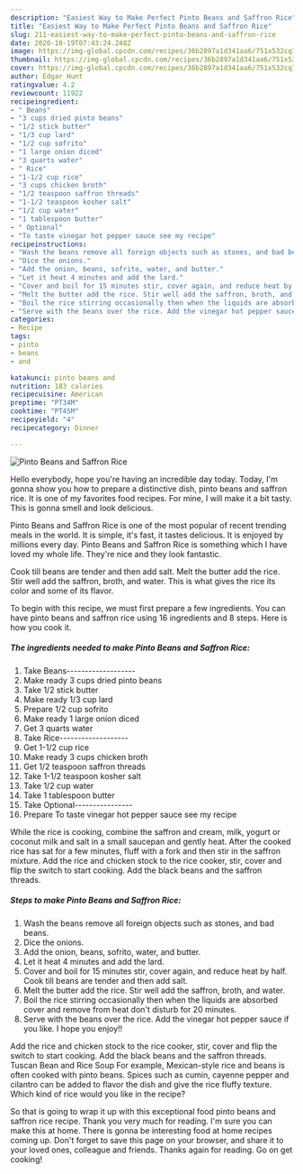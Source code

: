 ```yaml
---
description: "Easiest Way to Make Perfect Pinto Beans and Saffron Rice"
title: "Easiest Way to Make Perfect Pinto Beans and Saffron Rice"
slug: 211-easiest-way-to-make-perfect-pinto-beans-and-saffron-rice
date: 2020-10-19T07:43:24.248Z
image: https://img-global.cpcdn.com/recipes/36b2897a1d341aa6/751x532cq70/pinto-beans-and-saffron-rice-recipe-main-photo.jpg
thumbnail: https://img-global.cpcdn.com/recipes/36b2897a1d341aa6/751x532cq70/pinto-beans-and-saffron-rice-recipe-main-photo.jpg
cover: https://img-global.cpcdn.com/recipes/36b2897a1d341aa6/751x532cq70/pinto-beans-and-saffron-rice-recipe-main-photo.jpg
author: Edgar Hunt
ratingvalue: 4.2
reviewcount: 11922
recipeingredient:
- " Beans"
- "3 cups dried pinto beans"
- "1/2 stick butter"
- "1/3 cup lard"
- "1/2 cup sofrito"
- "1 large onion diced"
- "3 quarts water"
- " Rice"
- "1-1/2 cup rice"
- "3 cups chicken broth"
- "1/2 teaspoon saffron threads"
- "1-1/2 teaspoon kosher salt"
- "1/2 cup water"
- "1 tablespoon butter"
- " Optional"
- "To taste vinegar hot pepper sauce see my recipe"
recipeinstructions:
- "Wash the beans remove all foreign objects such as stones, and bad beans."
- "Dice the onions."
- "Add the onion, beans, sofrito, water, and butter."
- "Let it heat 4 minutes and add the lard."
- "Cover and boil for 15 minutes stir, cover again, and reduce heat by half. Cook till beans are tender and then add salt."
- "Melt the butter add the rice. Stir well add the saffron, broth, and water."
- "Boil the rice stirring occasionally then when the liquids are absorbed cover and remove from heat don&#39;t disturb for 20 minutes."
- "Serve with the beans over the rice. Add the vinegar hot pepper sauce if you like. I hope you enjoy!!"
categories:
- Recipe
tags:
- pinto
- beans
- and

katakunci: pinto beans and 
nutrition: 183 calories
recipecuisine: American
preptime: "PT34M"
cooktime: "PT45M"
recipeyield: "4"
recipecategory: Dinner

---
```



![Pinto Beans and Saffron Rice](https://img-global.cpcdn.com/recipes/36b2897a1d341aa6/751x532cq70/pinto-beans-and-saffron-rice-recipe-main-photo.jpg)

Hello everybody, hope you're having an incredible day today. Today, I'm gonna show you how to prepare a distinctive dish, pinto beans and saffron rice. It is one of my favorites food recipes. For mine, I will make it a bit tasty. This is gonna smell and look delicious.

Pinto Beans and Saffron Rice is one of the most popular of recent trending meals in the world. It is simple, it's fast, it tastes delicious. It is enjoyed by millions every day. Pinto Beans and Saffron Rice is something which I have loved my whole life. They're nice and they look fantastic.

Cook till beans are tender and then add salt. Melt the butter add the rice. Stir well add the saffron, broth, and water. This is what gives the rice its color and some of its flavor.


To begin with this recipe, we must first prepare a few ingredients. You can have pinto beans and saffron rice using 16 ingredients and 8 steps. Here is how you cook it.

<!--inarticleads1-->

##### The ingredients needed to make Pinto Beans and Saffron Rice:

1. Take  Beans-------------------
1. Make ready 3 cups dried pinto beans
1. Take 1/2 stick butter
1. Make ready 1/3 cup lard
1. Prepare 1/2 cup sofrito
1. Make ready 1 large onion diced
1. Get 3 quarts water
1. Take  Rice-------------------
1. Get 1-1/2 cup rice
1. Make ready 3 cups chicken broth
1. Get 1/2 teaspoon saffron threads
1. Take 1-1/2 teaspoon kosher salt
1. Take 1/2 cup water
1. Take 1 tablespoon butter
1. Take  Optional----------------
1. Prepare To taste vinegar hot pepper sauce see my recipe


While the rice is cooking, combine the saffron and cream, milk, yogurt or coconut milk and salt in a small saucepan and gently heat. After the cooked rice has sat for a few minutes, fluff with a fork and then stir in the saffron mixture. Add the rice and chicken stock to the rice cooker, stir, cover and flip the switch to start cooking. Add the black beans and the saffron threads. 

<!--inarticleads2-->

##### Steps to make Pinto Beans and Saffron Rice:

1. Wash the beans remove all foreign objects such as stones, and bad beans.
1. Dice the onions.
1. Add the onion, beans, sofrito, water, and butter.
1. Let it heat 4 minutes and add the lard.
1. Cover and boil for 15 minutes stir, cover again, and reduce heat by half. Cook till beans are tender and then add salt.
1. Melt the butter add the rice. Stir well add the saffron, broth, and water.
1. Boil the rice stirring occasionally then when the liquids are absorbed cover and remove from heat don&#39;t disturb for 20 minutes.
1. Serve with the beans over the rice. Add the vinegar hot pepper sauce if you like. I hope you enjoy!!


Add the rice and chicken stock to the rice cooker, stir, cover and flip the switch to start cooking. Add the black beans and the saffron threads. Tuscan Bean and Rice Soup For example, Mexican-style rice and beans is often cooked with pinto beans. Spices such as cumin, cayenne pepper and cilantro can be added to flavor the dish and give the rice fluffy texture. Which kind of rice would you like in the recipe? 

So that is going to wrap it up with this exceptional food pinto beans and saffron rice recipe. Thank you very much for reading. I'm sure you can make this at home. There is gonna be interesting food at home recipes coming up. Don't forget to save this page on your browser, and share it to your loved ones, colleague and friends. Thanks again for reading. Go on get cooking!

